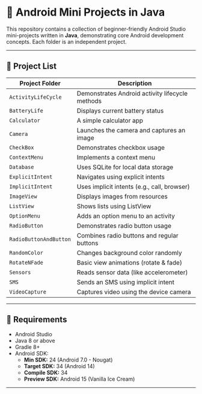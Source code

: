# 📱 Android Mini Projects in Java

This repository contains a collection of beginner-friendly Android Studio mini-projects written in **Java**, demonstrating core Android development concepts. Each folder is an independent project.

---

## 📂 Project List

| Project Folder         | Description                              |
|------------------------|------------------------------------------|
| `ActivityLifeCycle`    | Demonstrates Android activity lifecycle methods |
| `BatteryLife`          | Displays current battery status               |
| `Calculator`                | A simple calculator app                      |
| `Camera`               | Launches the camera and captures an image     |
| `CheckBox`             | Demonstrates checkbox usage                  |
| `ContextMenu`          | Implements a context menu                    |
| `Database`             | Uses SQLite for local data storage           |
| `ExplicitIntent`       | Navigates using explicit intents             |
| `ImplicitIntent`       | Uses implicit intents (e.g., call, browser)  |
| `ImageView`            | Displays images from resources               |
| `ListView`             | Shows lists using ListView                   |
| `OptionMenu`           | Adds an option menu to an activity           |
| `RadioButton`          | Demonstrates radio button usage              |
| `RadioButtonAndButton` | Combines radio buttons and regular buttons   |
| `RandomColor`          | Changes background color randomly            |
| `RotateNFade`          | Basic view animations (rotate & fade)        |
| `Sensors`              | Reads sensor data (like accelerometer)       |
| `SMS`                  | Sends an SMS using implicit intent           |
| `VideoCapture`         | Captures video using the device camera       |

---

## 🧰 Requirements

- Android Studio 
- Java 8 or above
- Gradle 8+
- Android SDK:
  - **Min SDK:** 24 (Android 7.0 - Nougat)
  - **Target SDK:** 34 (Android 14)
  - **Compile SDK:** 34
  - **Preview SDK:** Android 15 (Vanilla Ice Cream)
---
